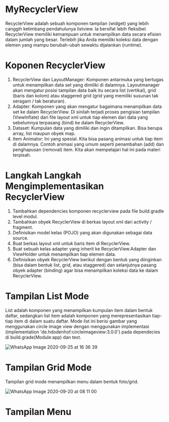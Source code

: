 # MyRecyclerView
RecyclerView adalah sebuah komponen tampilan (widget) yang lebih canggih ketimbang pendahulunya listview. Ia bersifat lebih fleksibel. RecyclerView memiliki kemampuan untuk menampilkan data secara efisien dalam jumlah yang besar. Terlebih jika Anda memiliki koleksi data dengan elemen yang mampu berubah-ubah sewaktu dijalankan (runtime).
# Koponen RecyclerView
1. RecyclerView dan LayoutManager: Komponen antarmuka yang bertugas untuk menampilkan data set yang dimiliki di dalamnya. Layoutmanager akan mengatur posisi tampilan data baik itu secara list (vertikal), grid (baris dan kolom) atau staggered grid (grid yang memiliki susunan tak seragam / tak beraturan).
 2. Adapter: Komponen yang akan mengatur bagaimana menampilkan data set ke dalam RecyclerView. Di sinilah terjadi proses pengisian tampilan (ViewInflate) dari file layout xml untuk tiap elemen dari data yang sebelumnya terpasang (bind) ke dalam RecyclerView.
 3. Dataset: Kumpulan data yang dimiliki dan ingin ditampilkan. Bisa berupa array, list maupun obyek map.
 4. Item Animator: Ini yang spesial. Kita bisa pasang animasi untuk tiap item di dalamnya. Contoh animasi yang umum seperti penambahan (add) dan penghapusan (removal) item. Kita akan mempelajari hal ini pada materi terpisah.
 # Langkah Langkah Mengimplementasikan RecyclerView
 1. Tambahkan dependencies komponen recyclerview pada file build.gradle level modul.
 2. Tambahkan obyek RecyclerView di berkas layout xml dari activity / fragment.
 3. Definisikan model kelas (POJO) yang akan digunakan sebagai data source.
 4. Buat berkas layout xml untuk baris item di RecyclerView.
 5. Buat sebuah kelas adapter yang inherit ke RecyclerView.Adapter dan ViewHolder untuk menampilkan tiap elemen data.
 6. Definisikan obyek RecyclerView berikut dengan bentuk yang diinginkan (bisa dalam bentuk list, grid, atau staggered) dan selanjutnya pasang obyek adapter (binding) agar bisa menampilkan koleksi data ke dalam RecyclerView.
 # Tampilan List Mode
 List adalah komponen yang menampilkan kumpulan item dalam bentuk daftar, sedangkan list item adalah komponen yang merepresentasikan tiap-tiap item di dalam suatu daftar. Mode list ini berisi gambar yang menggunakan circle image view dengan menggunakan implementasi (implementation 'de.hdodenhof:circleimageview:3.0.0') pada dependecies di build.grade(Module:app) dan text.

![WhatsApp Image 2020-09-25 at 16 36 39](https://user-images.githubusercontent.com/60589822/94253856-1dc2e580-ff50-11ea-80a0-009488b70448.jpeg)

# Tampilan Grid Mode
Tampilan grid mode menampilkan menu dalam bentuk foto/grid.

![WhatsApp Image 2020-09-20 at 08 11 00](https://user-images.githubusercontent.com/60589822/93692100-02ec0d80-fb19-11ea-9f8d-1523748a2bbe.jpeg)

# Tampilan Menu
